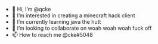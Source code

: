 - 👋 Hi, I’m @qcke
- 👀 I’m interested in creating a minecraft hack client
- 🌱 I’m currently learning java the hutt
- 💞️ I’m looking to collaborate on woah woah woah fuck off
- 📫 How to reach me @cke#5048

<!---
qcke/qcke is a ✨ special ✨ repository because its `README.md` (this file) appears on your GitHub profile.
You can click the Preview link to take a look at your changes.
--->
